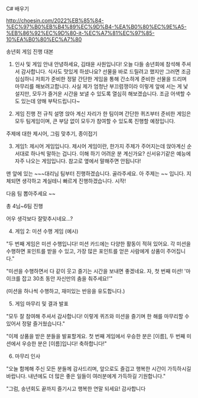 
C# 배우기



http://choesin.com/2022%EB%85%84-%EC%97%B0%EB%B4%89%EC%9D%B4-%EA%B0%80%EC%9E%A5-%EB%86%92%EC%9D%80-it-%EC%A7%81%EC%97%85-10%EA%B0%80%EC%A7%80




송년회 게임 진행 대본

1. 인사 및 게임 안내
안녕하세요, 김태윤 사원입니다! 
오늘 다들 송년회에 참석해 주셔서 감사합니다. 식사도 맛있게 하셨나요? 
선물을 바로 드릴려고 했지만 그러면 조금 심심하니 저희가 준비한 정말 간단한 게임을 통해 간소하게 준비한 선물을 드리며 마무리를 해보려고합니다.
사실 제가 엄청난 부끄럼쟁이라 이렇게 앞에 서는 게 낯설지만, 모두가 즐거운 시간을 보낼 수 있도록 열심히 해보겠습니다.
조금 어색할 수도 있는데 양해 부탁드립니다~

2. 게임 진행 전 규칙 설명
앉아 계신 자리가 한 팀이며 간단한 퀴즈부터 준비한 게임은 모두 팀게임이며,
큰 부담 없이 모두가 참여할 수 있도록 진행할 예정입니다.

주제에 대한 제시어,
그림 맞추기,
종이접기

3. 게임1: 제시어 게임입니다.
제시어 게임이란, 한가지 주제가 주어지는데 앉아계신 순서대로 하나씩 말하는 겁니다.
이해 하기 어려운 분 계신가요? 신서유기같은 예능에 자주 나오는 게임입니다.
참고로 옆에서 말해주면 안됩니다!

맨 앞에 있는 ~~~대리님 팀부터 진행하겠습니다.
골라주세요. 아 주제는 ~~ 입니다.
지체되면 생각하고 계실테니 빠르게 진행하겠습니다.
시작! 

다음 팀 뽑아주세요
~~


총 4님~6팀 진행

어우 생각보다 잘맞추시네요...?



4. 게임 2: 미션 수행 게임 (예시)

"두 번째 게임은 미션 수행입니다! 미션 카드에는 다양한 활동이 적혀 있어요. 각 미션을 수행하면 포인트를 받을 수 있고, 가장 많은 포인트를 얻은 사람에게 상품이 주어집니다."

"미션을 수행하면서 다 같이 웃고 즐기는 시간을 보내면 좋겠네요. 자, 첫 번째 미션! '마이크를 잡고 30초 동안 자신만의 춤을 춰주세요!'"

(미션을 하나씩 수행하고, 재미있는 반응을 유도합니다.)

5. 게임 마무리 및 결과 발표

"모두 잘 참여해 주셔서 감사합니다! 이렇게 퀴즈와 미션을 즐기며 한 해를 마무리할 수 있어서 정말 즐거웠습니다."

"이제 상품을 받은 분들을 발표할게요. 첫 번째 게임에서 우승한 분은 [이름], 두 번째 미션에서 우승한 분은 [이름]입니다! 축하합니다!"

6. 마무리 인사

"오늘 함께해 주신 모든 분들께 감사드리며, 앞으로도 즐겁고 행복한 시간이 가득하시길 바랍니다. 내년에도 더 많은 좋은 일들이 여러분에게 가득하길 기원합니다."

"그럼, 송년회도 끝까지 즐기시고 행복한 연말 되세요! 감사합니다
